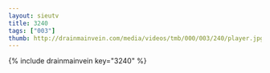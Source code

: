 ```yaml
--- 
layout: sieutv
title: 3240
tags: ["003"]
thumb: http://drainmainvein.com/media/videos/tmb/000/003/240/player.jpg
---
```

{% include drainmainvein key="3240" %} 
